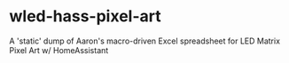 # wled-hass-pixel-art
A 'static' dump of Aaron's macro-driven Excel spreadsheet for LED Matrix Pixel Art w/ HomeAssistant
